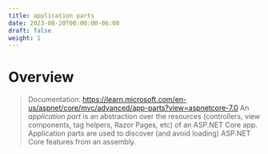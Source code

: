 ```yaml
---
title: application parts
date: 2023-08-20T00:00:00-06:00
draft: false
weight: 1
---
```


# Overview
> Documentation: https://learn.microsoft.com/en-us/aspnet/core/mvc/advanced/app-parts?view=aspnetcore-7.0
An *application part* is an abstraction over the resources (controllers, view components, tag helpers, Razor Pages, etc) of an ASP.NET Core app. Application parts are used to discover (and avoid loading) ASP.NET Core features from an assembly.